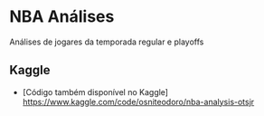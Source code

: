 <h1 class="code-line" data-line-start=0 data-line-end=1 ><a id="Análise de temporada regular e playoffs de 22/23"></a>NBA Análises</h1>
<p class="has-line-data" data-line-start="16" data-line-end="17">Análises de jogares da temporada regular e playoffs</p>
</blockquote>
<h2 class="code-line" data-line-start=19 data-line-end=20 ><a id="Kaggle"></a>Kaggle</h2>
<ul>
<li class="has-line-data" data-line-start="26" data-line-end="28">
<p class="has-line-data" data-line-start="26" data-line-end="28">[Código também disponível no Kaggle]<br>
<a href="https://www.kaggle.com/code/osniteodoro/nba-analysis-otsjr">https://www.kaggle.com/code/osniteodoro/nba-analysis-otsjr</a></p>
</li>
  </ul>
